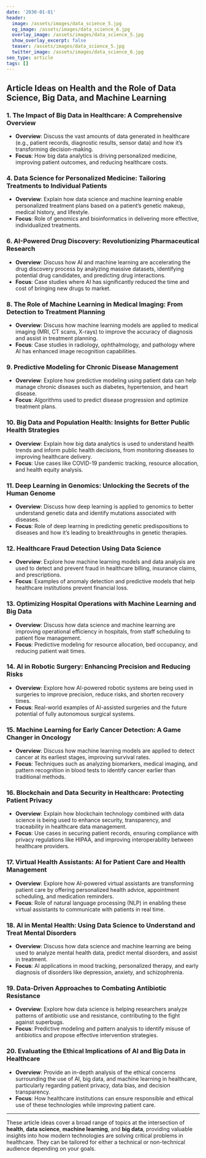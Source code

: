 ```yaml
---
date: '2030-01-01'
header:
  image: /assets/images/data_science_5.jpg
  og_image: /assets/images/data_science_6.jpg
  overlay_image: /assets/images/data_science_5.jpg
  show_overlay_excerpt: false
  teaser: /assets/images/data_science_5.jpg
  twitter_image: /assets/images/data_science_6.jpg
seo_type: article
tags: []
---
```


## Article Ideas on Health and the Role of Data Science, Big Data, and Machine Learning

### 1. The Impact of Big Data in Healthcare: A Comprehensive Overview
   - **Overview**: Discuss the vast amounts of data generated in healthcare (e.g., patient records, diagnostic results, sensor data) and how it’s transforming decision-making.
   - **Focus**: How big data analytics is driving personalized medicine, improving patient outcomes, and reducing healthcare costs.




### 4. Data Science for Personalized Medicine: Tailoring Treatments to Individual Patients
   - **Overview**: Explain how data science and machine learning enable personalized treatment plans based on a patient’s genetic makeup, medical history, and lifestyle.
   - **Focus**: Role of genomics and bioinformatics in delivering more effective, individualized treatments.



### 6. AI-Powered Drug Discovery: Revolutionizing Pharmaceutical Research
   - **Overview**: Discuss how AI and machine learning are accelerating the drug discovery process by analyzing massive datasets, identifying potential drug candidates, and predicting drug interactions.
   - **Focus**: Case studies where AI has significantly reduced the time and cost of bringing new drugs to market.



### 8. The Role of Machine Learning in Medical Imaging: From Detection to Treatment Planning
   - **Overview**: Discuss how machine learning models are applied to medical imaging (MRI, CT scans, X-rays) to improve the accuracy of diagnosis and assist in treatment planning.
   - **Focus**: Case studies in radiology, ophthalmology, and pathology where AI has enhanced image recognition capabilities.

### 9. Predictive Modeling for Chronic Disease Management
   - **Overview**: Explore how predictive modeling using patient data can help manage chronic diseases such as diabetes, hypertension, and heart disease.
   - **Focus**: Algorithms used to predict disease progression and optimize treatment plans.

### 10. Big Data and Population Health: Insights for Better Public Health Strategies
   - **Overview**: Explain how big data analytics is used to understand health trends and inform public health decisions, from monitoring diseases to improving healthcare delivery.
   - **Focus**: Use cases like COVID-19 pandemic tracking, resource allocation, and health equity analysis.

### 11. Deep Learning in Genomics: Unlocking the Secrets of the Human Genome
   - **Overview**: Discuss how deep learning is applied to genomics to better understand genetic data and identify mutations associated with diseases.
   - **Focus**: Role of deep learning in predicting genetic predispositions to diseases and how it’s leading to breakthroughs in genetic therapies.

### 12. Healthcare Fraud Detection Using Data Science
   - **Overview**: Explore how machine learning models and data analysis are used to detect and prevent fraud in healthcare billing, insurance claims, and prescriptions.
   - **Focus**: Examples of anomaly detection and predictive models that help healthcare institutions prevent financial loss.

### 13. Optimizing Hospital Operations with Machine Learning and Big Data
   - **Overview**: Discuss how data science and machine learning are improving operational efficiency in hospitals, from staff scheduling to patient flow management.
   - **Focus**: Predictive modeling for resource allocation, bed occupancy, and reducing patient wait times.

### 14. AI in Robotic Surgery: Enhancing Precision and Reducing Risks
   - **Overview**: Explore how AI-powered robotic systems are being used in surgeries to improve precision, reduce risks, and shorten recovery times.
   - **Focus**: Real-world examples of AI-assisted surgeries and the future potential of fully autonomous surgical systems.

### 15. Machine Learning for Early Cancer Detection: A Game Changer in Oncology
   - **Overview**: Discuss how machine learning models are applied to detect cancer at its earliest stages, improving survival rates.
   - **Focus**: Techniques such as analyzing biomarkers, medical imaging, and pattern recognition in blood tests to identify cancer earlier than traditional methods.

### 16. Blockchain and Data Security in Healthcare: Protecting Patient Privacy
   - **Overview**: Explain how blockchain technology combined with data science is being used to enhance security, transparency, and traceability in healthcare data management.
   - **Focus**: Use cases in securing patient records, ensuring compliance with privacy regulations like HIPAA, and improving interoperability between healthcare providers.

### 17. Virtual Health Assistants: AI for Patient Care and Health Management
   - **Overview**: Explore how AI-powered virtual assistants are transforming patient care by offering personalized health advice, appointment scheduling, and medication reminders.
   - **Focus**: Role of natural language processing (NLP) in enabling these virtual assistants to communicate with patients in real time.

### 18. AI in Mental Health: Using Data Science to Understand and Treat Mental Disorders
   - **Overview**: Discuss how data science and machine learning are being used to analyze mental health data, predict mental disorders, and assist in treatment.
   - **Focus**: AI applications in mood tracking, personalized therapy, and early diagnosis of disorders like depression, anxiety, and schizophrenia.

### 19. Data-Driven Approaches to Combating Antibiotic Resistance
   - **Overview**: Explore how data science is helping researchers analyze patterns of antibiotic use and resistance, contributing to the fight against superbugs.
   - **Focus**: Predictive modeling and pattern analysis to identify misuse of antibiotics and propose effective intervention strategies.

### 20. Evaluating the Ethical Implications of AI and Big Data in Healthcare
   - **Overview**: Provide an in-depth analysis of the ethical concerns surrounding the use of AI, big data, and machine learning in healthcare, particularly regarding patient privacy, data bias, and decision transparency.
   - **Focus**: How healthcare institutions can ensure responsible and ethical use of these technologies while improving patient care.

---

These article ideas cover a broad range of topics at the intersection of **health**, **data science**, **machine learning**, and **big data**, providing valuable insights into how modern technologies are solving critical problems in healthcare. They can be tailored for either a technical or non-technical audience depending on your goals.
